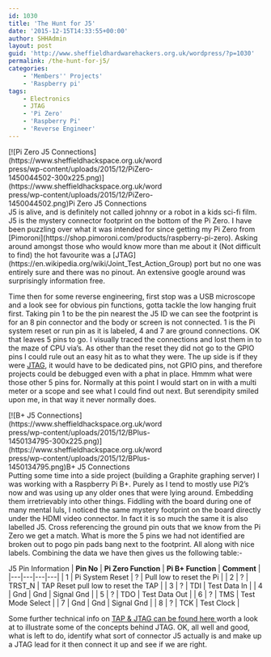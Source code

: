 ```yaml
---
id: 1030
title: 'The Hunt for J5'
date: '2015-12-15T14:33:55+00:00'
author: SHHAdmin
layout: post
guid: 'http://www.sheffieldhardwarehackers.org.uk/wordpress/?p=1030'
permalink: /the-hunt-for-j5/
categories:
    - 'Members'' Projects'
    - 'Raspberry pi'
tags:
    - Electronics
    - JTAG
    - 'Pi Zero'
    - 'Raspberry Pi'
    - 'Reverse Engineer'
---
```


<div class="wp-caption alignleft" id="attachment_1032" style="width: 310px">[![Pi Zero J5 Connections](https://www.sheffieldhackspace.org.uk/wordpress/wp-content/uploads/2015/12/PiZero-1450044502-300x225.png)](https://www.sheffieldhackspace.org.uk/wordpress/wp-content/uploads/2015/12/PiZero-1450044502.png)Pi Zero J5 Connections

</div>J5 is alive, and is definitely not called johnny or a robot in a kids sci-fi film. J5 is the mystery connector footprint on the bottom of the Pi Zero. I have been puzzling over what it was intended for since getting my Pi Zero from [Pimoroni](https://shop.pimoroni.com/products/raspberry-pi-zero). Asking around amongst those who would know more than me about it (Not difficult to find) the hot favourite was a [JTAG](https://en.wikipedia.org/wiki/Joint_Test_Action_Group) port but no one was entirely sure and there was no pinout. An extensive google around was surprisingly information free.

Time then for some reverse engineering, first stop was a USB microscope and a look see for obvious pin functions, gotta tackle the low hanging fruit first. Taking pin 1 to be the pin nearest the J5 ID we can see the footprint is for an 8 pin connector and the body or screen is not connected. 1 is the Pi system reset or run pin as it is labeled, 4 and 7 are ground connections. OK that leaves 5 pins to go. I visually traced the connections and lost them in to the maze of CPU via’s. As other than the reset they did not go to the GPIO pins I could rule out an easy hit as to what they were. The up side is if they were [JTAG](https://en.wikipedia.org/wiki/Joint_Test_Action_Group), it would have to be dedicated pins, not GPIO pins, and therefore projects could be debugged even with a phat in place. Hmmm what were those other 5 pins for. Normally at this point I would start on in with a multi meter or a scope and see what I could find out next. But serendipity smiled upon me, in that way it never normally does.

<div class="wp-caption alignright" id="attachment_1031" style="width: 310px">[![B+ J5 Connections](https://www.sheffieldhackspace.org.uk/wordpress/wp-content/uploads/2015/12/BPlus-1450134795-300x225.png)](https://www.sheffieldhackspace.org.uk/wordpress/wp-content/uploads/2015/12/BPlus-1450134795.png)B+ J5 Connections

</div>Putting some time into a side project (building a Graphite graphing server) I was working with a Raspberry Pi B+. Purely as I tend to mostly use Pi2’s now and was using up any older ones that were lying around. Embedding them irretrievably into other things. Fiddling with the board during one of many mental luls, I noticed the same mystery footprint on the board directly under the HDMI video connector. In fact it is so much the same it is also labelled J5. Cross referencing the ground pin outs that we know from the Pi Zero we get a match. What is more the 5 pins we had not identified are broken out to pogo pin pads bang next to the footprint. All along with nice labels. Combining the data we have then gives us the following table:-

J5 Pin Information
| **Pin No** | **Pi Zero Function** | **Pi B+ Function** | **Comment** |
|---|---|---|---|
| 1 | Pi System Reset | ? | Pull low to reset the Pi |
| 2 | ? | TRST\_N | TAP Reset pull low to reset the TAP |
| 3 | ? | TDI | Test Data In |
| 4 | Gnd | Gnd | Signal Gnd |
| 5 | ? | TDO | Test Data Out |
| 6 | ? | TMS | Test Mode Select |
| 7 | Gnd | Gnd | Signal Gnd |
| 8 | ? | TCK | Test Clock |

Some further technical info on [TAP &amp; JTAG can be found here ](http://www.xjtag.com/support-jtag/jtag-technical-guide.php)worth a look at to illustrate some of the concepts behind JTAG. OK, all well and good, what is left to do, identify what sort of connector J5 actually is and make up a JTAG lead for it then connect it up and see if we are right.